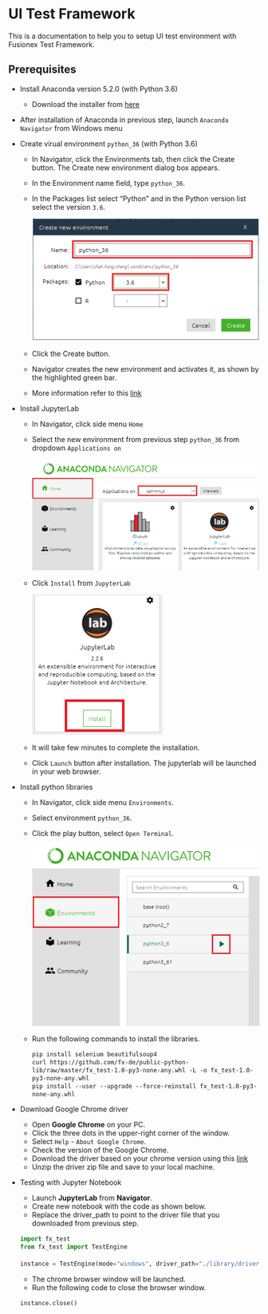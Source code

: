 # UI Test Framework
This is a documentation to help you to setup UI test environment with Fusionex Test Framework.

## Prerequisites
* Install Anaconda version 5.2.0 (with Python 3.6)
    * Download the installer from [here](https://repo.anaconda.com/archive/Anaconda3-5.2.0-Windows-x86_64.exe)
* After installation of Anaconda in previous step, launch `Anaconda Navigator` from Windows menu
* Create virual environment `python_36` (with Python 3.6)
    * In Navigator, click the Environments tab, then click the Create button. The Create new environment dialog box appears.
    * In the Environment name field, type `python_36`.
    * In the Packages list select “Python” and in the Python version list select the version `3.6`.

      ![0100_virtual_environment.PNG](./images/0100_virtual_environment.PNG)
    
    * Click the Create button.
    * Navigator creates the new environment and activates it, as shown by the highlighted green bar.

    * More information refer to this [link](https://docs.anaconda.com/anaconda/navigator/tutorials/use-multiple-python-versions/#:~:text=In%20Navigator%2C%20click%20the%20Environments,version%20you%20want%20to%20use)

* Install JupyterLab
    * In Navigator, click side menu `Home`
    * Select the new environment from previous step `python_36` from dropdown `Applications on`

      ![0200_virtual_environment.PNG](./images/0200_virtual_environment.PNG)

    * Click `Install` from `JupyterLab`

      ![0300_install_jupyterlab.PNG](./images/0300_install_jupyterlab.PNG)
    
    * It will take few minutes to complete the installation. 
    * Click `Launch` button after installation. The jupyterlab will be launched in your web browser.

* Install python libraries  
    * In Navigator, click side menu `Environments`.
    * Select environment `python_36`.
    * Click the play button, select `Open Terminal`.

      ![0400_open_terminal.PNG](./images/0400_open_terminal.PNG)

    * Run the following commands to install the libraries.
      ```shell
      pip install selenium beautifulsoup4
      curl https://github.com/fx-de/public-python-lib/raw/master/fx_test-1.0-py3-none-any.whl -L -o fx_test-1.0-py3-none-any.whl
      pip install --user --upgrade --force-reinstall fx_test-1.0-py3-none-any.whl
      ```

* Download Google Chrome driver
  * Open **Google Chrome** on your PC.
  * Click the three dots in the upper-right corner of the window.
  * Select `Help` - `About Google Chrome`.
  * Check the version of the Google Chrome.
  * Download the driver based on your chrome version using this [link](https://chromedriver.chromium.org/downloads)
  * Unzip the driver zip file and save to your local machine.

* Testing with Jupyter Notebook
  * Launch **JupyterLab** from **Navigator**.
  * Create new notebook with the code as shown below.
  * Replace the driver_path to point to the driver file that you downloaded from previous step.
  
  ```python
  import fx_test
  from fx_test import TestEngine

  instance = TestEngine(mode="windows", driver_path="./library/drivers/chrome/win/chromedriver.exe", timeout=30)
  ```

  * The chrome browser window will be launched.
  * Run the following code to close the browser window.

  ```python
  instance.close()
  ```